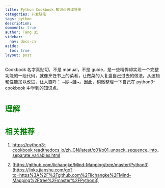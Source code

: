 ```yaml
---
title: Python Cookbook 知识点思维导图
categories: 开发随笔
tags: python
description: 
comments: true
author: Tang Qi
sidebar:
  nav: docs-cn
aside:
  toc: true
layout: post
---
```


Cookbook 名字真贴切，不是 manual，不是 guide，是一些精悍却实现一个完整功能的一段代码，就像烹饪书上的菜肴，让做菜的人复盘自己过去的做法，从逻辑和性能加以改进，让人直呼： ~妙~蛙~。因此，稍微整理一下自己在 python3-cookbook 中学到的知识点。

<!--more-->

# <font face="黑体" color=green size=5>理解</font>




# <font face="黑体" color=green size=5>相关推荐</font>

1. https://python3-cookbook.readthedocs.io/zh_CN/latest/c01/p01_unpack_sequence_into_separate_variables.html

2. [https://github.com/lichangke/Mind-Mapping/tree/master/Python3](https://links.jianshu.com/go?to=https%3A%2F%2Fgithub.com%2Flichangke%2FMind-Mapping%2Ftree%2Fmaster%2FPython3)

   

   